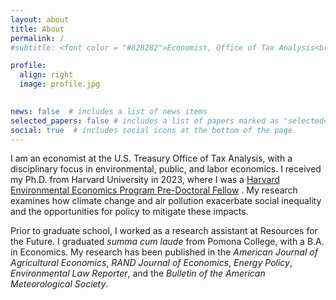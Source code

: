 ```yaml
---
layout: about
title: About
permalink: /
#subtitle: <font color = "#828282">Economist, Office of Tax Analysis<br>U.S. Department of the Treasury</font>

profile:
  align: right
  image: profile.jpg

    
news: false  # includes a list of news items
selected_papers: false # includes a list of papers marked as "selected={true}"
social: true  # includes social icons at the bottom of the page
---
```


I am an economist at the U.S. Treasury Office of Tax Analysis, with a disciplinary focus in environmental, public, and labor economics. I received my Ph.D. from Harvard University in 2023, where I was a <a href="https://heep.hks.harvard.edu/" target="_blank">Harvard Environmental Economics Program Pre-Doctoral Fellow</a> . My research examines how climate change and air pollution exacerbate social inequality and the opportunities for policy to mitigate these impacts. 

Prior to graduate school, I worked as a research assistant at Resources for the Future. I graduated *summa cum laude* from Pomona College, with a B.A. in Economics. My research has been published in the *American Journal of Agricultural Economics*, *RAND Journal of Economics*, *Energy Policy*, *Environmental Law Reporter*, and the *Bulletin of the American Meteorological Society*. 

